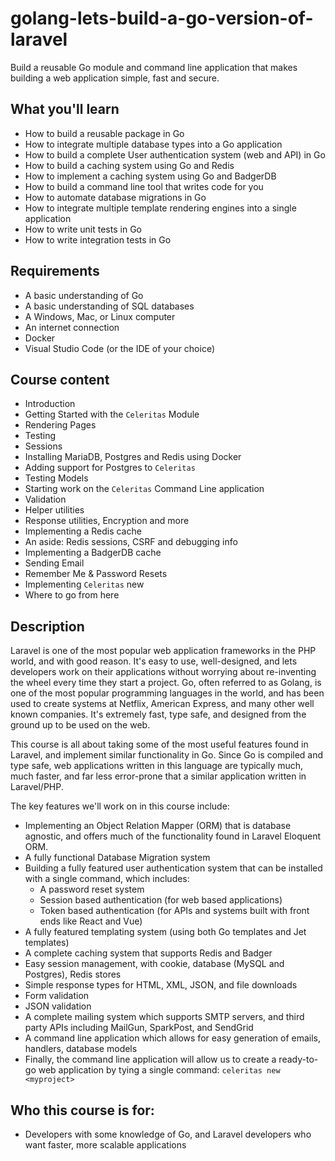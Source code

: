 # golang-lets-build-a-go-version-of-laravel
Build a reusable Go module and command line application that makes building a web application simple, fast and secure.

## What you'll learn
- How to build a reusable package in Go
- How to integrate multiple database types into a Go application
- How to build a complete User authentication system (web and API) in Go
- How to build a caching system using Go and Redis
- How to implement a caching system using Go and BadgerDB
- How to build a command line tool that writes code for you
- How to automate database migrations in Go
- How to integrate multiple template rendering engines into a single application
- How to write unit tests in Go
- How to write integration tests in Go

## Requirements
- A basic understanding of Go
- A basic understanding of SQL databases
- A Windows, Mac, or Linux computer
- An internet connection
- Docker
- Visual Studio Code (or the IDE of your choice)

## Course content
- Introduction
- Getting Started with the `Celeritas` Module
- Rendering Pages
- Testing
- Sessions
- Installing MariaDB, Postgres and Redis using Docker
- Adding support for Postgres to `Celeritas`
- Testing Models
- Starting work on the `Celeritas` Command Line application
- Validation
- Helper utilities
- Response utilities, Encryption and more
- Implementing a Redis cache
- An aside: Redis sessions, CSRF and debugging info
- Implementing a BadgerDB cache
- Sending Email
- Remember Me & Password Resets
- Implementing `Celeritas` new <myapp>
- Where to go from here

## Description
Laravel is one of the most popular web application frameworks in the PHP world, and with good reason. It's easy to use, well-designed, and lets developers work on their applications without worrying about re-inventing the wheel every time they start a project. Go, often referred to as Golang, is one of the most popular programming languages in the world, and has been used to create systems at Netflix, American Express, and many other well known companies. It's extremely fast, type safe, and designed from the ground up to be used on the web.

This course is all about taking some of the most useful features found in Laravel, and implement similar functionality in Go. Since Go is compiled and type safe, web applications written in this language are typically much, much faster, and far less error-prone that a similar application written in Laravel/PHP.

The key features we'll work on in this course include:
- Implementing an Object Relation Mapper (ORM) that is database agnostic, and offers much of the functionality found in Laravel Eloquent ORM.
- A fully functional Database Migration system
- Building a fully featured user authentication system that can be installed with a single command, which includes:
    - A password reset system
    - Session based authentication (for web based applications)
    - Token based authentication (for APIs and systems built with front ends like React and Vue)
- A fully featured templating system (using both Go templates and Jet templates)
- A complete caching system that supports Redis and Badger
- Easy session management, with cookie, database (MySQL and Postgres), Redis stores
- Simple response types for HTML, XML, JSON, and file downloads
- Form validation
- JSON validation
- A complete mailing system which supports SMTP servers, and third party APIs including MailGun, SparkPost, and SendGrid
- A command line application which allows for easy generation of emails, handlers, database models
- Finally, the command line application will allow us to create a ready-to-go web application by tying a single command: `celeritas new <myproject>`

## Who this course is for:
- Developers with some knowledge of Go, and Laravel developers who want faster, more scalable applications

